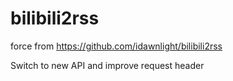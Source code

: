 # bilibili2rss

force from https://github.com/idawnlight/bilibili2rss

Switch to new API and improve request header
